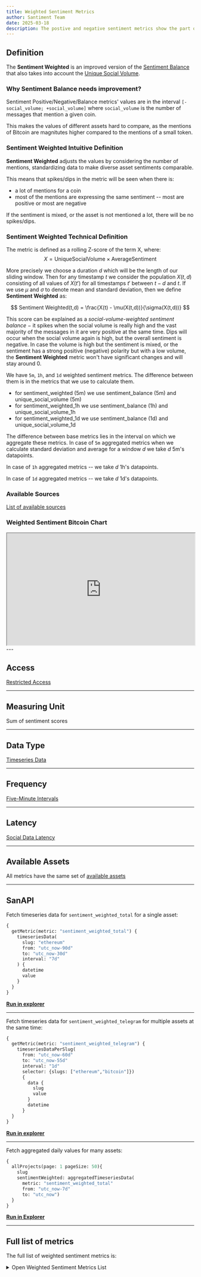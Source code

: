 ```yaml
---
title: Weighted Sentiment Metrics
author: Santiment Team
date: 2025-03-18
description: The postive and negative sentiment metrics show the part of the total social volume that has positive or negative sentiment
---
```


## Definition

The **Sentiment Weighted** is an improved version of the [Sentiment
Balance](/metrics/sentiment-metrics/positive-negative-sentiment-metrics) that also takes into account the [Unique Social Volume](/metrics/unique-social-volume).

### Why Sentiment Balance needs improvement?

Sentiment Positive/Negative/Balance metrics' values are in the interval `[-social_volume; +social_volume]`
where `social_volume` is the number of messages that mention a given coin.

This makes the values of different assets hard to compare, as the mentions of Bitcoin are magnitutes higher compared to the mentions of a small token.

### Sentiment Weighted Intuitive Definition

**Sentiment Weighted** adjusts the values by considering the number of mentions, standardizing data to make diverse asset sentiments comparable.

This means that spikes/dips in the metric will be seen when there is:
- a lot of mentions for a coin
- most of the mentions are expressing the same sentiment -- most are positive or most are negative

If the sentiment is mixed, or the asset is not mentioned a lot, there will be no spikes/dips.

### Sentiment Weighted Technical Definition

The metric is defined as a rolling Z-score of the term X, where:
$$
X = \mathrm{Unique Social Volume} \times \mathrm{Average Sentiment}
$$

More precisely we choose a duration $d$ which will be the length of our sliding
window. Then for any timestamp $t$ we consider the population $X(t,d)$
consisting of all values of $X(t')$ for all timestamps $t'$ between $t-d$ and
$t$. If we use $\mu$ and $\sigma$ to denote mean and standard deviation, then we
define **Sentiment Weighted** as:

$$
Sentiment Weighted(t,d) = \frac{X(t) - \mu(X(t,d))}{\sigma(X(t,d))}
$$

This score can be explained as a _social-volume-weighted sentiment
balance_ $-$ it spikes when the social volume is really high and
the vast majority of the messages in it are very positive at the same time. Dips
will occur when the social volume again is high, but the overall sentiment is
negative. In case the volume is high but the sentiment is mixed, or the
sentiment has a strong positive (negative) polarity but with a low volume, the
**Sentiment Weighted** metric won't have significant changes and will
stay around 0.

We have `5m`, `1h`, and `1d` weighted sentiment metrics. The difference between them is in the metrics that we use to calculate them.
- for sentiment_weighted (5m) we use sentiment_balance (5m) and unique_social_volume (5m)
- for sentiment_weighted_1h we use sentiment_balance (1h) and unique_social_volume_1h
- for sentiment_weighted_1d we use sentiment_balance (1d) and unique_social_volume_1d

The difference between base metrics lies in the interval on which we aggregate these metrics.
In case of `5m` aggregated metrics when we calculate standard deviation and average for a window $d$ we take $d$ 5m's datapoints.

In case of `1h` aggregated metrics -- we take $d$ 1h's datapoints.

In case of `1d` aggregated metrics -- we take $d$ 1d's datapoints.

### Available Sources

[List of available sources](/metrics/details/social-data/#available-data-sources)

### Weighted Sentiment Bitcoin Chart

<iframe title="Santiment Chart: Price (BTC), Weighted sentiment (Total) (BTC)" width="100%" height="300" src="https://embed.santiment.net/chart?ps=bitcoin&pt=BTC&df=utc_now-90d&dt=utc_now-30d&emcg=1&wm=price_usd%3Bsentiment_volume_consumed_total&wax=0%3B1&wc=%2326C953%3B%23FF5B5B&ws=%3B%7B%22interval%22%3A%221d%22%7D" scrolling="no"></iframe>
---

## Access

[Restricted Access](/metrics/details/access#restricted-access)

---


## Measuring Unit

Sum of sentiment scores

---

## Data Type

[Timeseries Data](/metrics/details/data-type#timeseries-data)

---

## Frequency

[Five-Minute Intervals](/metrics/details/frequency#five-minute-frequency)

---

## Latency

[Social Data Latency](/metrics/details/latency#social-data-latency)

---

## Available Assets

All metrics have the same set of [available assets](https://api.santiment.net/graphiql?variables=&query=%7B%0A%20%20getMetric(metric%3A%20%22sentiment_weighted_total%22)%20%7B%0A%20%20%20%20metadata%20%7B%0A%20%20%20%20%20%20availableSlugs%0A%20%20%20%20%7D%0A%20%20%7D%0A%7D%0A)

---

## SanAPI

Fetch timeseries data for `sentiment_weighted_total` for a single asset:

```graphql
{
  getMetric(metric: "sentiment_weighted_total") {
    timeseriesData(
      slug: "ethereum"
      from: "utc_now-90d"
      to: "utc_now-30d"
      interval: "7d"
    ) {
      datetime
      value
    }
  }
}
```

**[Run in explorer](https://api.santiment.net/graphiql?query=%7B%0A%20%20getMetric(metric%3A%20%22sentiment_weighted_total%22)%20%7B%0A%20%20%20%20timeseriesData(%0A%20%20%20%20%20%20slug%3A%20%22ethereum%22%0A%20%20%20%20%20%20from%3A%20%22utc_now-90d%22%0A%20%20%20%20%20%20to%3A%20%22utc_now-30d%22%0A%20%20%20%20%20%20interval%3A%20%227d%22%0A%20%20%20%20)%20%7B%0A%20%20%20%20%20%20datetime%0A%20%20%20%20%20%20value%0A%20%20%20%20%7D%0A%20%20%7D%0A%7D)**

---

Fetch timeseries data for `sentiment_weighted_telegram` for multiple assets at the same time:

```graphql
{
  getMetric(metric: "sentiment_weighted_telegram") {
    timeseriesDataPerSlug(
      from: "utc_now-60d"
      to: "utc_now-55d"
      interval: "1d"
      selector: {slugs: ["ethereum","bitcoin"]})
      {
        data {
          slug
          value
        }
        datetime
      }
  }
}
```

**[Run in explorer](https://api.santiment.net/graphiql?query=%7B%0A%20%20getMetric(metric%3A%20%22sentiment_weighted_telegram%22)%20%7B%0A%20%20%20%20timeseriesDataPerSlug(%0A%20%20%20%20%20%20from%3A%20%22utc_now-60d%22%0A%20%20%20%20%20%20to%3A%20%22utc_now-55d%22%0A%20%20%20%20%20%20interval%3A%20%221d%22%0A%20%20%20%20%20%20selector%3A%20%7Bslugs%3A%20%5B%22ethereum%22%2C%22bitcoin%22%5D%7D)%0A%20%20%20%20%20%20%7B%0A%20%20%20%20%20%20%20%20data%20%7B%0A%20%20%20%20%20%20%20%20%20%20slug%0A%20%20%20%20%20%20%20%20%20%20value%0A%20%20%20%20%20%20%20%20%7D%0A%20%20%20%20%20%20%20%20datetime%0A%20%20%20%20%20%20%7D%0A%20%20%7D%0A%7D%0A)**

---

Fetch aggregated daily values for many assets:

```graphql
{
  allProjects(page: 1 pageSize: 50){
    slug
    sentimentWeighted: aggregatedTimeseriesData(
      metric: "sentiment_weighted_total"
      from: "utc_now-7d"
      to: "utc_now")
  }
}
```

**[Run in Explorer](https://api.santiment.net/graphiql?variables=&query=%7B%0A%20%20allProjects(page%3A%201%20pageSize%3A%2050)%7B%0A%20%20%20%20slug%0A%20%20%20%20sentimentWeighted%3A%20aggregatedTimeseriesData(%0A%20%20%20%20%20%20metric%3A%20%22sentiment_weighted_total%22%0A%20%20%20%20%20%20from%3A%20%22utc_now-7d%22%0A%20%20%20%20%20%20to%3A%20%22utc_now%22)%0A%20%20%7D%0A%7D%0A)**

---

## Full list of metrics

The full list of weighted sentiment metrics is:

<Details>
<Summary>Open Weighted Sentiment Metrics List</Summary>
- sentiment_weighted_4chan
- sentiment_weighted_bitcointalk
- sentiment_weighted_reddit
- sentiment_weighted_telegram
- sentiment_weighted_twitter
- sentiment_weighted_youtube_videos
- sentiment_weighted_farcaster
- sentiment_weighted_total
- sentiment_weighted_4chan_1h
- sentiment_weighted_bitcointalk_1h
- sentiment_weighted_reddit_1h
- sentiment_weighted_telegram_1h
- sentiment_weighted_twitter_1h
- sentiment_weighted_youtube_videos_1h
- sentiment_weighted_farcaster_1h
- sentiment_weighted_total_1d
- sentiment_weighted_4chan_1d
- sentiment_weighted_bitcointalk_1d
- sentiment_weighted_reddit_1d
- sentiment_weighted_telegram_1d
- sentiment_weighted_twitter_1d
- sentiment_weighted_youtube_videos_1d
- sentiment_weighted_farcaster_1d
- sentiment_weighted_total_1d
</Details>
